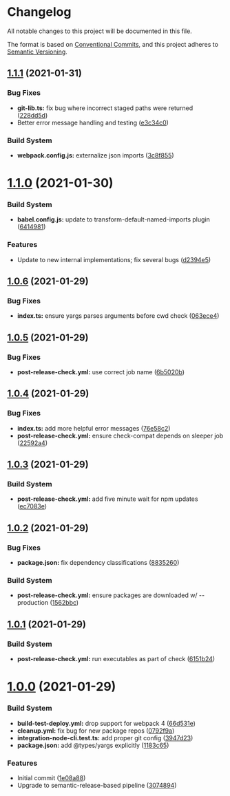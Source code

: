 # Changelog

All notable changes to this project will be documented in this file.

The format is based on [Conventional Commits][25], and this project adheres to
[Semantic Versioning][26].

## [1.1.1][27] (2021-01-31)

### Bug Fixes

- **git-lib.ts:** fix bug where incorrect staged paths were returned
  ([228dd5d][28])
- Better error message handling and testing ([e3c34c0][29])

### Build System

- **webpack.config.js:** externalize json imports ([3c8f855][30])

# [1.1.0][1] (2021-01-30)

### Build System

- **babel.config.js:** update to transform-default-named-imports plugin
  ([6414981][2])

### Features

- Update to new internal implementations; fix several bugs ([d2394e5][3])

## [1.0.6][4] (2021-01-29)

### Bug Fixes

- **index.ts:** ensure yargs parses arguments before cwd check ([063ece4][5])

## [1.0.5][6] (2021-01-29)

### Bug Fixes

- **post-release-check.yml:** use correct job name ([6b5020b][7])

## [1.0.4][8] (2021-01-29)

### Bug Fixes

- **index.ts:** add more helpful error messages ([76e58c2][9])
- **post-release-check.yml:** ensure check-compat depends on sleeper job
  ([22592a4][10])

## [1.0.3][11] (2021-01-29)

### Build System

- **post-release-check.yml:** add five minute wait for npm updates
  ([ec7083e][12])

## [1.0.2][13] (2021-01-29)

### Bug Fixes

- **package.json:** fix dependency classifications ([8835260][14])

### Build System

- **post-release-check.yml:** ensure packages are downloaded w/ --production
  ([1562bbc][15])

## [1.0.1][16] (2021-01-29)

### Build System

- **post-release-check.yml:** run executables as part of check ([6151b24][17])

# [1.0.0][18] (2021-01-29)

### Build System

- **build-test-deploy.yml:** drop support for webpack 4 ([66d531e][19])
- **cleanup.yml:** fix bug for new package repos ([0792f9a][20])
- **integration-node-cli.test.ts:** add proper git config ([3947d23][21])
- **package.json:** add @types/yargs explicitly ([1183c65][22])

### Features

- Initial commit ([1e08a88][23])
- Upgrade to semantic-release-based pipeline ([3074894][24])

[1]: https://github.com/Xunnamius/git-add-then-commit/compare/v1.0.6...v1.1.0
[2]:
  https://github.com/Xunnamius/git-add-then-commit/commit/6414981f96d88bee2230725a3e6a0c98dd84da77
[3]:
  https://github.com/Xunnamius/git-add-then-commit/commit/d2394e515ab103d82f02cabb7e472ce42fcd299c
[4]: https://github.com/Xunnamius/git-add-then-commit/compare/v1.0.5...v1.0.6
[5]:
  https://github.com/Xunnamius/git-add-then-commit/commit/063ece4205774b2b5a768cf34223dbd8ead72701
[6]: https://github.com/Xunnamius/git-add-then-commit/compare/v1.0.4...v1.0.5
[7]:
  https://github.com/Xunnamius/git-add-then-commit/commit/6b5020b7607758fce2f916bba2de5f5f05e416aa
[8]: https://github.com/Xunnamius/git-add-then-commit/compare/v1.0.3...v1.0.4
[9]:
  https://github.com/Xunnamius/git-add-then-commit/commit/76e58c25acd362cedb3d7742dbdd248c6026c952
[10]:
  https://github.com/Xunnamius/git-add-then-commit/commit/22592a4742648394dc15e28d8767b376a9bbacba
[11]: https://github.com/Xunnamius/git-add-then-commit/compare/v1.0.2...v1.0.3
[12]:
  https://github.com/Xunnamius/git-add-then-commit/commit/ec7083eab998634a7d85da2d669e332ceaa0c0c2
[13]: https://github.com/Xunnamius/git-add-then-commit/compare/v1.0.1...v1.0.2
[14]:
  https://github.com/Xunnamius/git-add-then-commit/commit/88352606b5b11b50da45b91eb521abbe0619d6ba
[15]:
  https://github.com/Xunnamius/git-add-then-commit/commit/1562bbc9cf6d921907128ea61988d3a19b1d853f
[16]: https://github.com/Xunnamius/git-add-then-commit/compare/v1.0.0...v1.0.1
[17]:
  https://github.com/Xunnamius/git-add-then-commit/commit/6151b2452394e6c8bd9dee9c0c53706edeb6ce77
[18]:
  https://github.com/Xunnamius/git-add-then-commit/compare/1e08a889343fac542b4196a2d0b77fc7feb26a50...v1.0.0
[19]:
  https://github.com/Xunnamius/git-add-then-commit/commit/66d531e72db3cc2978fef77d643bd9c000101728
[20]:
  https://github.com/Xunnamius/git-add-then-commit/commit/0792f9a4e62cf816840fc67a53848bdc8e97a9c3
[21]:
  https://github.com/Xunnamius/git-add-then-commit/commit/3947d237b2562b8a78b06a98bc6e6d417356dc20
[22]:
  https://github.com/Xunnamius/git-add-then-commit/commit/1183c65a74fed20b2a7e71cbbd5f8577f7ec8b27
[23]:
  https://github.com/Xunnamius/git-add-then-commit/commit/1e08a889343fac542b4196a2d0b77fc7feb26a50
[24]:
  https://github.com/Xunnamius/git-add-then-commit/commit/307489496f94132a1d074374e6dc4d1bc57b0df6
[25]: https://conventionalcommits.org
[26]: https://semver.org
[27]: https://github.com/Xunnamius/git-add-then-commit/compare/v1.1.0...v1.1.1
[28]:
  https://github.com/Xunnamius/git-add-then-commit/commit/228dd5dac079866cfae39baa1581c918bf29cfb1
[29]:
  https://github.com/Xunnamius/git-add-then-commit/commit/e3c34c05143a7fae1f1fd9d3f509b002f35b5886
[30]:
  https://github.com/Xunnamius/git-add-then-commit/commit/3c8f8558c445e1ebbb5c9ca36cb83fc74df46895
